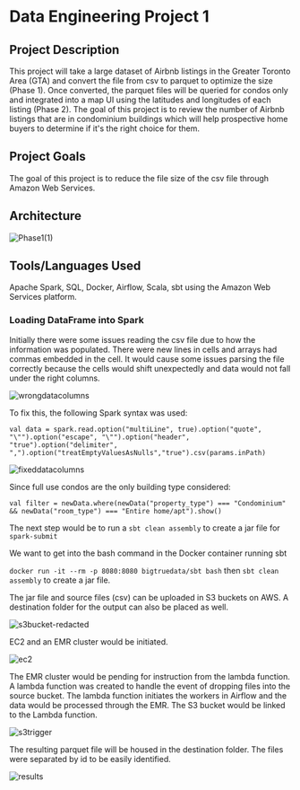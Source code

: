 # Data Engineering Project 1
## Project Description
This project will take a large dataset of Airbnb listings in the Greater Toronto Area (GTA) and convert the file from csv to parquet to optimize the size (Phase 1). Once converted, the parquet files will be queried for condos only and integrated into a map UI using the latitudes and longitudes of each listing (Phase 2). The goal of this project is to review the number of Airbnb listings that are in condominium buildings which will help prospective home buyers to determine if it's the right choice for them.

## Project Goals
The goal of this project is to reduce the file size of the csv file through Amazon Web Services.

## Architecture
![Phase1(1)](https://user-images.githubusercontent.com/48896326/80536837-05cf4180-8971-11ea-997e-4a44b322c439.jpg)

## Tools/Languages Used
Apache Spark, SQL, Docker, Airflow, Scala, sbt using the Amazon Web Services platform.

### Loading DataFrame into Spark
Initially there were some issues reading the csv file due to how the information was populated. There were new lines in cells and arrays had commas embedded in the cell. It would cause some issues parsing the file correctly because the cells would shift unexpectedly and data would not fall under the right columns.

![wrongdatacolumns](https://user-images.githubusercontent.com/48896326/80407661-f7f7be80-8893-11ea-805c-ab2bab578f9e.jpg)


To fix this, the following Spark syntax was used:

`val data = spark.read.option("multiLine", true).option("quote", "\"").option("escape", "\"").option("header", "true").option("delimiter", ",").option("treatEmptyValuesAsNulls","true").csv(params.inPath)`

![fixeddatacolumns](https://user-images.githubusercontent.com/48896326/80407670-fd550900-8893-11ea-9582-7e6127cd8c24.jpg)

Since full use condos are the only building type considered:

`val filter = newData.where(newData("property_type") === "Condominium" && newData("room_type") === "Entire home/apt").show()`

The next step would be to run a `sbt clean assembly` to create a jar file for `spark-submit`

We want to get into the bash command in the Docker container running sbt

`docker run -it --rm -p 8080:8080 bigtruedata/sbt bash` then `sbt clean assembly` to create a jar file.

The jar file and source files (csv) can be uploaded in S3 buckets on AWS. A destination folder for the output can also be placed as well.

![s3bucket-redacted](https://user-images.githubusercontent.com/48896326/81202971-55c38f00-8f95-11ea-883d-f4b4c594d4d8.jpg)

EC2 and an EMR cluster would be initiated.

![ec2](https://user-images.githubusercontent.com/48896326/81203089-80ade300-8f95-11ea-86c4-faeea93a868f.jpg)

The EMR cluster would be pending for instruction from the lambda function. A lambda function was created to handle the event of dropping files into the source bucket. The lambda function initiates the workers in Airflow and the data would be processed through the EMR. The S3 bucket would be linked to the Lambda function.

![s3trigger](https://user-images.githubusercontent.com/48896326/81126450-4a2a8680-8f09-11ea-8764-2d2e77e5a15a.jpg)

The resulting parquet file will be housed in the destination folder. The files were separated by id to be easily identified.

![results](https://user-images.githubusercontent.com/48896326/81322787-7574b900-9062-11ea-8d7f-1cd005027323.jpg)
